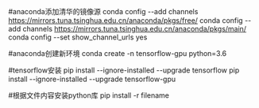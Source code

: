 #anaconda添加清华的镜像源
conda config --add channels https://mirrors.tuna.tsinghua.edu.cn/anaconda/pkgs/free/
conda config --add channels https://mirrors.tuna.tsinghua.edu.cn/anaconda/pkgs/main/
conda config --set show_channel_urls yes

#anaconda创建新环境
conda create -n tensorflow-gpu python=3.6

#tensorflow安装
pip install --ignore-installed --upgrade tensorflow
pip install --ignore-installed --upgrade tensorflow-gpu

#根据文件内容安装python库
pip install -r filename
